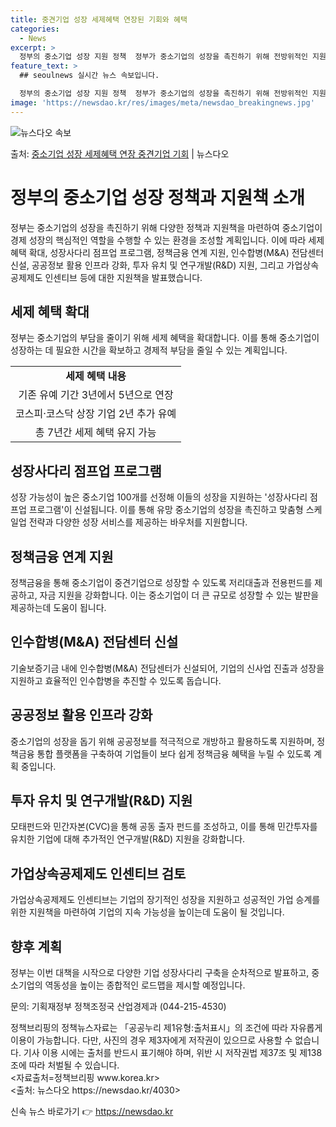 ```yaml
---
title: 중견기업 성장 세제혜택 연장된 기회와 혜택
categories:
  - News
excerpt: >
  정부의 중소기업 성장 지원 정책  정부가 중소기업의 성장을 촉진하기 위해 전방위적인 지원 정책을 마련했습니다…
feature_text: >
  ## seoulnews 실시간 뉴스 속보입니다.

  정부의 중소기업 성장 지원 정책  정부가 중소기업의 성장을 촉진하기 위해 전방위적인 지원 정책을 마련했습니다…
image: 'https://newsdao.kr/res/images/meta/newsdao_breakingnews.jpg'
---
```


![뉴스다오 속보](https://newsdao.kr/res/images/meta/newsdao_breakingnews.jpg)

<p>출처: <a href="https://newsdao.kr/4030" rel="dofollow">중소기업 성장 세제혜택 연장 중견기업 기회</a> | 뉴스다오</p>

<h1>정부의 중소기업 성장 정책과 지원책 소개</h1>
<p data-ke-size="size16">정부는 중소기업의 성장을 촉진하기 위해 다양한 정책과 지원책을 마련하여 중소기업이 경제 성장의 핵심적인 역할을 수행할 수 있는 환경을 조성할 계획입니다. 이에 따라 세제 혜택 확대, 성장사다리 점프업 프로그램, 정책금융 연계 지원, 인수합병(M&A) 전담센터 신설, 공공정보 활용 인프라 강화, 투자 유치 및 연구개발(R&D) 지원, 그리고 가업상속공제제도 인센티브 등에 대한 지원책을 발표했습니다.</p>

<h2>세제 혜택 확대</h2>
<p data-ke-size="size16">정부는 중소기업의 부담을 줄이기 위해 세제 혜택을 확대합니다. 이를 통해 중소기업이 성장하는 데 필요한 시간을 확보하고 경제적 부담을 줄일 수 있는 계획입니다.</p>
<table>
  <tr>
    <td style="text-align: center; height: 17px;"><b>세제 혜택 내용</b></td>
  </tr>
  <tr>
    <td style="text-align: center; height: 17px;">기존 유예 기간 3년에서 5년으로 연장</td>
  </tr>
  <tr>
    <td style="text-align: center; height: 17px;">코스피·코스닥 상장 기업 2년 추가 유예</td>
  </tr>
  <tr>
    <td style="text-align: center; height: 17px;">총 7년간 세제 혜택 유지 가능</td>
  </tr>
</table>

<h2>성장사다리 점프업 프로그램</h2>
<p data-ke-size="size16">성장 가능성이 높은 중소기업 100개를 선정해 이들의 성장을 지원하는 '성장사다리 점프업 프로그램'이 신설됩니다. 이를 통해 유망 중소기업의 성장을 촉진하고 맞춤형 스케일업 전략과 다양한 성장 서비스를 제공하는 바우처를 지원합니다.</p>

<h2>정책금융 연계 지원</h2>
<p data-ke-size="size16">정책금융을 통해 중소기업이 중견기업으로 성장할 수 있도록 저리대출과 전용펀드를 제공하고, 자금 지원을 강화합니다. 이는 중소기업이 더 큰 규모로 성장할 수 있는 발판을 제공하는데 도움이 됩니다.</p>

<h2>인수합병(M&A) 전담센터 신설</h2>
<p data-ke-size="size16">기술보증기금 내에 인수합병(M&A) 전담센터가 신설되어, 기업의 신사업 진출과 성장을 지원하고 효율적인 인수합병을 추진할 수 있도록 돕습니다.</p>

<h2>공공정보 활용 인프라 강화</h2>
<p data-ke-size="size16">중소기업의 성장을 돕기 위해 공공정보를 적극적으로 개방하고 활용하도록 지원하며, 정책금융 통합 플랫폼을 구축하여 기업들이 보다 쉽게 정책금융 혜택을 누릴 수 있도록 계획 중입니다.</p>

<h2>투자 유치 및 연구개발(R&D) 지원</h2>
<p data-ke-size="size16">모태펀드와 민간자본(CVC)을 통해 공동 출자 펀드를 조성하고, 이를 통해 민간투자를 유치한 기업에 대해 추가적인 연구개발(R&D) 지원을 강화합니다.</p>

<h2>가업상속공제제도 인센티브 검토</h2>
<p data-ke-size="size16">가업상속공제제도 인센티브는 기업의 장기적인 성장을 지원하고 성공적인 가업 승계를 위한 지원책을 마련하여 기업의 지속 가능성을 높이는데 도움이 될 것입니다.</p>

<h2>향후 계획</h2>
<p data-ke-size="size16">정부는 이번 대책을 시작으로 다양한 기업 성장사다리 구축을 순차적으로 발표하고, 중소기업의 역동성을 높이는 종합적인 로드맵을 제시할 예정입니다.</p>

<p data-ke-size="size16">문의: 기획재정부 정책조정국 산업경제과 (044-215-4530)</p>
<p data-ke-size="size16">정책브리핑의 정책뉴스자료는 「공공누리 제1유형:출처표시」의 조건에 따라 자유롭게 이용이 가능합니다. 다만, 사진의 경우 제3자에게 저작권이 있으므로 사용할 수 없습니다. 기사 이용 시에는 출처를 반드시 표기해야 하며, 위반 시 저작권법 제37조 및 제138조에 따라 처벌될 수 있습니다. <br> 
<자료출처=정책브리핑 www.korea.kr><br> 
<출처: 뉴스다오 https://newsdao.kr/4030></p>
 

신속 뉴스 바로가기 👉 <a href="https://newsdao.kr" rel="dofollow">https://newsdao.kr</a>


